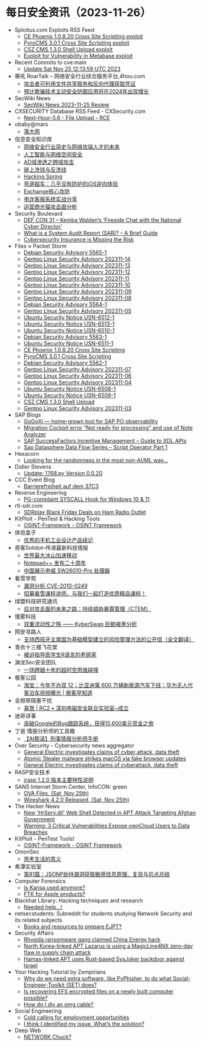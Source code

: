 # 每日安全资讯（2023-11-26）

- Sploitus.com Exploits RSS Feed
  - [CE Phoenix 1.0.8.20 Cross Site Scripting exploit](https://sploitus.com/exploit?id=PACKETSTORM:175897&utm_source=rss&utm_medium=rss)
  - [PyroCMS 3.0.1 Cross Site Scripting exploit](https://sploitus.com/exploit?id=PACKETSTORM:175896&utm_source=rss&utm_medium=rss)
  - [CSZ CMS 1.3.0 Shell Upload exploit](https://sploitus.com/exploit?id=PACKETSTORM:175889&utm_source=rss&utm_medium=rss)
  - [Exploit for Vulnerability in Metabase exploit](https://sploitus.com/exploit?id=AB17E508-1489-503A-B246-957E6771FFA2&utm_source=rss&utm_medium=rss)
- Recent Commits to cve:main
  - [Update Sat Nov 25 12:13:59 UTC 2023](https://github.com/trickest/cve/commit/47021c9d2e196f9a9ffdc90a5d364d8ae8025ac8)
- 嘶吼 RoarTalk – 网络安全行业综合服务平台,4hou.com
  - [攻击者可利用文件共享服务和反向代理获取凭证](https://www.4hou.com/posts/4vj2)
  - [预计欺骗技术主动安全防御应用将在2024年出现增长](https://www.4hou.com/posts/onoz)
- SecWiki News
  - [SecWiki News 2023-11-25 Review](http://www.sec-wiki.com/?2023-11-25)
- CXSECURITY Database RSS Feed - CXSecurity.com
  - [Next-Hour-5.6 - File Upload - RCE](https://cxsecurity.com/issue/WLB-2023110028)
- obaby@mars
  - [落大雨](https://h4ck.org.cn/2023/11/14576)
- 信息安全知识库
  - [网络安全行业简史与网络攻端人才的未来](https://vipread.com/library/topic/3980)
  - [人工智能与网络空间安全](https://vipread.com/library/topic/3981)
  - [AD域渗透之跨域攻击](https://vipread.com/library/topic/3982)
  - [链上洗钱与反洗钱](https://vipread.com/library/topic/3983)
  - [Hacking Spring](https://vipread.com/library/topic/3984)
  - [弯道超车：几乎没有防护的iOS逆向体验](https://vipread.com/library/topic/3985)
  - [Exchange核心攻防](https://vipread.com/library/topic/3986)
  - [电诈客服系统实战分享](https://vipread.com/library/topic/3987)
  - [运营商光猫攻击面分析](https://vipread.com/library/topic/3988)
- Security Boulevard
  - [DEF CON 31 – Kemba Walden’s ‘Fireside Chat with the National Cyber Director’](https://securityboulevard.com/2023/11/def-con-31-kemba-waldens-fireside-chat-with-the-national-cyber-director/)
  - [What is a System Audit Report (SAR)? – A Brief Guide](https://securityboulevard.com/2023/11/what-is-a-system-audit-report-sar-a-brief-guide/)
  - [Cybersecurity Insurance is Missing the Risk](https://securityboulevard.com/2023/11/cybersecurity-insurance-is-missing-the-risk/)
- Files ≈ Packet Storm
  - [Debian Security Advisory 5565-1](https://packetstormsecurity.com/files/175912/dsa-5565-1.txt)
  - [Gentoo Linux Security Advisory 202311-14](https://packetstormsecurity.com/files/175911/glsa-202311-14.txt)
  - [Gentoo Linux Security Advisory 202311-13](https://packetstormsecurity.com/files/175910/glsa-202311-13.txt)
  - [Gentoo Linux Security Advisory 202311-12](https://packetstormsecurity.com/files/175909/glsa-202311-12.txt)
  - [Gentoo Linux Security Advisory 202311-11](https://packetstormsecurity.com/files/175908/glsa-202311-11.txt)
  - [Gentoo Linux Security Advisory 202311-10](https://packetstormsecurity.com/files/175907/glsa-202311-10.txt)
  - [Gentoo Linux Security Advisory 202311-09](https://packetstormsecurity.com/files/175906/glsa-202311-09.txt)
  - [Gentoo Linux Security Advisory 202311-08](https://packetstormsecurity.com/files/175905/glsa-202311-08.txt)
  - [Debian Security Advisory 5564-1](https://packetstormsecurity.com/files/175904/dsa-5564-1.txt)
  - [Gentoo Linux Security Advisory 202311-05](https://packetstormsecurity.com/files/175903/glsa-202311-05.txt)
  - [Ubuntu Security Notice USN-6512-1](https://packetstormsecurity.com/files/175902/USN-6512-1.txt)
  - [Ubuntu Security Notice USN-6513-1](https://packetstormsecurity.com/files/175901/USN-6513-1.txt)
  - [Ubuntu Security Notice USN-6510-1](https://packetstormsecurity.com/files/175900/USN-6510-1.txt)
  - [Debian Security Advisory 5563-1](https://packetstormsecurity.com/files/175899/dsa-5563-1.txt)
  - [Ubuntu Security Notice USN-6511-1](https://packetstormsecurity.com/files/175898/USN-6511-1.txt)
  - [CE Phoenix 1.0.8.20 Cross Site Scripting](https://packetstormsecurity.com/files/175897/cephoenix10820-xss.txt)
  - [PyroCMS 3.0.1 Cross Site Scripting](https://packetstormsecurity.com/files/175896/pyrocms301-xss.txt)
  - [Debian Security Advisory 5562-1](https://packetstormsecurity.com/files/175895/dsa-5562-1.txt)
  - [Gentoo Linux Security Advisory 202311-07](https://packetstormsecurity.com/files/175894/glsa-202311-07.txt)
  - [Gentoo Linux Security Advisory 202311-06](https://packetstormsecurity.com/files/175893/glsa-202311-06.txt)
  - [Gentoo Linux Security Advisory 202311-04](https://packetstormsecurity.com/files/175892/glsa-202311-04.txt)
  - [Ubuntu Security Notice USN-6508-1](https://packetstormsecurity.com/files/175891/USN-6508-1.txt)
  - [Ubuntu Security Notice USN-6509-1](https://packetstormsecurity.com/files/175890/USN-6509-1.txt)
  - [CSZ CMS 1.3.0 Shell Upload](https://packetstormsecurity.com/files/175889/cszcms130-shell.txt)
  - [Gentoo Linux Security Advisory 202311-03](https://packetstormsecurity.com/files/175888/glsa-202311-03.txt)
- SAP Blogs
  - [GoGoXi — home-grown tool for SAP PO observability](https://blogs.sap.com/2023/11/25/gogoxi-home-grown-tool-for-sap-po-observability/)
  - [Migration Cockpit error “Not ready for processing” and use of Note Analyzer](https://blogs.sap.com/2023/11/25/migration-cockpit-error-not-ready-for-processing-and-use-of-note-analyzer/)
  - [SAP SuccessFactors Incentive Management – Guide to XDL APIs](https://blogs.sap.com/2023/11/25/sap-successfactors-incentive-management-guide-to-xdl-apis/)
  - [Sap Datasphere Data Flow Series –  Script Operator Part 1](https://blogs.sap.com/2023/11/25/sap-datasphere-data-flow-series-script-operator-part-1/)
- Hexacorn
  - [Looking for the randomness in the most non-AI/ML way…](https://www.hexacorn.com/blog/2023/11/25/looking-for-the-randomness-in-the-most-non-ai-ml-way/)
- Didier Stevens
  - [Update: 1768.py Version 0.0.20](https://blog.didierstevens.com/2023/11/25/update-1768-py-version-0-0-20/)
- CCC Event Blog
  - [Barrierefreiheit auf dem 37C3](https://events.ccc.de/2023/11/25/37c3-a11y/)
- Reverse Engineering
  - [PG-complaint SYSCALL Hook for Windows 10 & 11](https://www.reddit.com/r/ReverseEngineering/comments/183wozm/pgcomplaint_syscall_hook_for_windows_10_11/)
- rtl-sdr.com
  - [SDRplay Black Friday Deals on Ham Radio Outlet](https://www.rtl-sdr.com/sdrplay-black-friday-deals-on-ham-radio-outlet/)
- KitPloit - PenTest & Hacking Tools
  - [OSINT-Framework - OSINT Framework](http://www.kitploit.com/2023/11/osint-framework-osint-framework.html)
- 体验盒子
  - [优秀的手机工业设计产品续记](https://www.uedbox.com/post/69214/)
- 奇客Solidot–传递最新科技情报
  - [世界最大冰山加速移动](https://www.solidot.org/story?sid=76720)
  - [Notepad++ 发布二十周年](https://www.solidot.org/story?sid=76719)
  - [中国展示申威 SW26010-Pro 处理器](https://www.solidot.org/story?sid=76718)
- 看雪学苑
  - [漏洞分析 CVE-2010-0249](https://mp.weixin.qq.com/s?__biz=MjM5NTc2MDYxMw==&mid=2458529430&idx=1&sn=ca811cbbc75e4ef8d98569a58116ca70&chksm=b18d1e1c86fa970a884fc93ce97da51d83ffb6b1d0e2e8556e032aa51e72178b5ed18e8b03dc&scene=58&subscene=0#rd)
  - [招募看雪课程讲师，与我们一起打造优质精品课程！](https://mp.weixin.qq.com/s?__biz=MjM5NTc2MDYxMw==&mid=2458529430&idx=2&sn=418942631868ce1e6759b251a24415c6&chksm=b18d1e1c86fa970a191ec12d26af2f9bec9c6206aafeff1e8399a8b1a5f7290665dc4a56a848&scene=58&subscene=0#rd)
- 绿盟科技研究通讯
  - [应对攻击面的未来之路：持续威胁暴露管理（CTEM）](https://mp.weixin.qq.com/s?__biz=MzIyODYzNTU2OA==&mid=2247496246&idx=1&sn=7ee66574ad19adbf22127d495cbc49f7&chksm=e84c54e9df3bddff46568d5e20e8520fb24c7bb0bb56de4f1420983dc878f1778da11e197d4f&scene=58&subscene=0#rd)
- 慢雾科技
  - [双重流动性之殇 —— KyberSwap 巨额被黑分析](https://mp.weixin.qq.com/s?__biz=MzU4ODQ3NTM2OA==&mid=2247498958&idx=1&sn=5199607e0b131ddc60fa8f25d4732805&chksm=fdde8249caa90b5f943ddc3f726d41ba97b3766b994b0f2dea7b338927798b4d2d35865c4c4a&scene=58&subscene=0#rd)
- 网安寻路人
  - [支持西班牙主席国为基础模型建立的风险管理方法的公开信（全文翻译）](https://mp.weixin.qq.com/s?__biz=MzIxODM0NDU4MQ==&mid=2247500518&idx=1&sn=0143bf8948e7c57cc8e9176e31eee187&chksm=97e97f0ca09ef61afc7a32da9d2ee8d4f47d68de12df29692bb25569730e1c7f83de6f645e27&scene=58&subscene=0#rd)
- 青衣十三楼飞花堂
  - [被迫指导医学生R语言的老砖家](https://mp.weixin.qq.com/s?__biz=MzUzMjQyMDE3Ng==&mid=2247486977&idx=1&sn=0673502853c0f83b6c34fe5c2bca9ac7&chksm=fab2cd3ecdc544281e8ed79b649949b18a0a61e1f7922abba5121a48ec7c26c96087a7d9267f&scene=58&subscene=0#rd)
- 渊龙Sec安全团队
  - [一场跨越十年的超时空思维碰撞](https://mp.weixin.qq.com/s?__biz=Mzg4NTY0MDg1Mg==&mid=2247485150&idx=1&sn=cf003589168fc524c70dfb69591b1864&chksm=cfa49d25f8d31433cffa001261b56c53c3c7b9f4e44c8b2fb7865ed089404dd9b304c5e19795&scene=58&subscene=0#rd)
- 极客公园
  - [淘宝：今年不办双 12；比亚迪第 600 万辆新能源汽车下线；华为无人代客泊车视频曝光 | 极客早知道](https://mp.weixin.qq.com/s?__biz=MTMwNDMwODQ0MQ==&mid=2653022949&idx=1&sn=20b93a6c18a9f67a6f3dc8be1e628c77&chksm=7e54975349231e456cb14e8b4565b859f78b38dfc631f2a48476d9fc27e5b0b7e7281b4ef33b&scene=58&subscene=0#rd)
- 全频带阻塞干扰
  - [喜贺 | RC2 • 深圳电磁安全联合实验室~成立](https://mp.weixin.qq.com/s?__biz=MzIzMzE2OTQyNA==&mid=2648956555&idx=1&sn=05513e715db4efa315c7ed119dbc13f3&chksm=f09ec9f4c7e940e2f8348835d26e20bd33fb1b4c7e48f538ab2bfd43cfd224aa33b25b5a8217&scene=58&subscene=0#rd)
- 迪哥讲事
  - [突破Google的Bug跟踪系统，获得15,600美元赏金之旅](https://mp.weixin.qq.com/s?__biz=MzIzMTIzNTM0MA==&mid=2247492762&idx=1&sn=b838c7973f17b0eb8d9e5ea5f3bb2f7c&chksm=e8a5eef9dfd267eff99a7e24931ec39682c6401cfc93f3433939d214b18576b16102407cd5ae&scene=58&subscene=0#rd)
- 丁爸 情报分析师的工具箱
  - [【AI帮读】刑事情报分析师手册](https://mp.weixin.qq.com/s?__biz=MzI2MTE0NTE3Mw==&mid=2651140689&idx=1&sn=f6822325d0d164f73805297c76046d3d&chksm=f1af456bc6d8cc7de911d3891a07bb71c88172682c25e5c9b7b940f0eae1a9c3ef98b645925d&scene=58&subscene=0#rd)
- Over Security - Cybersecurity news aggregator
  - [General Electric investigates claims of cyber attack, data theft](https://www.bleepingcomputer.com/news/security/general-electric-investigates-claims-of-cyber-attack-data-theft/)
  - [Atomic Stealer malware strikes macOS via fake browser updates](https://www.bleepingcomputer.com/news/security/atomic-stealer-malware-strikes-macos-via-fake-browser-updates/)
  - [General Electric investigates claims of cyberattack, data theft](https://www.bleepingcomputer.com/news/security/general-electric-investigates-claims-of-cyberattack-data-theft/)
- RASP安全技术
  - [jrasp 1.2.0 版本主要特性说明](https://mp.weixin.qq.com/s?__biz=Mzg5MjQ1OTkwMg==&mid=2247484677&idx=1&sn=8551cada792f5945a054611bd4bc07b1&chksm=c03c8b14f74b0202fc894f2e5b937dfa4399bc8de9a6f55ff2771f3473b03fff71cfde0f3975&scene=58&subscene=0#rd)
- SANS Internet Storm Center, InfoCON: green
  - [OVA Files, (Sat, Nov 25th)](https://isc.sans.edu/diary/rss/30424)
  - [Wireshark 4.2.0 Released, (Sat, Nov 25th)](https://isc.sans.edu/diary/rss/30422)
- The Hacker News
  - [New 'HrServ.dll' Web Shell Detected in APT Attack Targeting Afghan Government](https://thehackernews.com/2023/11/new-hrservdll-web-shell-detected-in-apt.html)
  - [Warning: 3 Critical Vulnerabilities Expose ownCloud Users to Data Breaches](https://thehackernews.com/2023/11/warning-3-critical-vulnerabilities.html)
- KitPloit - PenTest Tools!
  - [OSINT-Framework - OSINT Framework](http://www.kitploit.com/2023/11/osint-framework-osint-framework.html)
- OnionSec
  - [思考生活的意义](https://mp.weixin.qq.com/s?__biz=MzUyMTUwMzI3Ng==&mid=2247485388&idx=1&sn=28bfd59d75a728b6320efb41e90e5e31&chksm=f9db508fceacd999b9c70543c480de3bdade81ed8331350c7f5d0a7aa3c1c4e60a3b8a8335e9&scene=58&subscene=0#rd)
- 希潭实验室
  - [第81篇：JSONP劫持漏洞获取敏感信息原理、复现与坑点总结](https://mp.weixin.qq.com/s?__biz=MzkzMjI1NjI3Ng==&mid=2247486443&idx=1&sn=95a80045f81e76da6892da3bfacc5dbe&chksm=c25fc490f5284d86dced58a943e4619d8e92476d424298158018389520511e6831da549a3ac6&scene=58&subscene=0#rd)
- Computer Forensics
  - [Is Kansa used anymore?](https://www.reddit.com/r/computerforensics/comments/183nstw/is_kansa_used_anymore/)
  - [FTK for Apple products?](https://www.reddit.com/r/computerforensics/comments/183jr1i/ftk_for_apple_products/)
- Blackhat Library: Hacking techniques and research
  - [Needed help...!](https://www.reddit.com/r/blackhat/comments/183k2r2/needed_help/)
- netsecstudents: Subreddit for students studying Network Security and its related subjects
  - [Books and resources to prepare EJPT?](https://www.reddit.com/r/netsecstudents/comments/183mqii/books_and_resources_to_prepare_ejpt/)
- Security Affairs
  - [Rhysida ransomware gang claimed China Energy hack](https://securityaffairs.com/154785/cyber-crime/rhysida-ransomware-china-energy.html)
  - [North Korea-linked APT Lazarus is using a MagicLine4NX zero-day flaw in supply chain attack](https://securityaffairs.com/154765/apt/lazarus-magicline4nx-supply-chain-attack.html)
  - [Hamas-linked APT uses Rust-based SysJoker backdoor against Israel](https://securityaffairs.com/154748/malware/hamas-linked-apt-sysjoker-backdoor.html)
- Your Hacking Tutorial by Zempirians
  - [Why do we need extra software, like PyPhisher, to do what Social-Engineer-Toolkit (SET) does?](https://www.reddit.com/r/HowToHack/comments/183qjqm/why_do_we_need_extra_software_like_pyphisher_to/)
  - [Is recovering EFS encrypted files on a newly built computer possible?](https://www.reddit.com/r/HowToHack/comments/183d1j1/is_recovering_efs_encrypted_files_on_a_newly/)
  - [How do I diy an omg cable?](https://www.reddit.com/r/HowToHack/comments/183eo26/how_do_i_diy_an_omg_cable/)
- Social Engineering
  - [Cold calling for employment opportunities](https://www.reddit.com/r/SocialEngineering/comments/183wle4/cold_calling_for_employment_opportunities/)
  - [I think I identified my issue. What’s the solution?](https://www.reddit.com/r/SocialEngineering/comments/183aivv/i_think_i_identified_my_issue_whats_the_solution/)
- Deep Web
  - [NETWORK Chuck?](https://www.reddit.com/r/deepweb/comments/183isti/network_chuck/)
